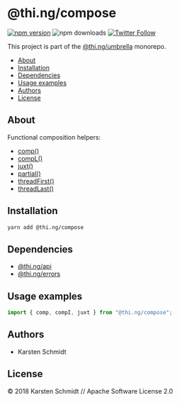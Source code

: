 # @thi.ng/compose

[![npm version](https://img.shields.io/npm/v/@thi.ng/compose.svg)](https://www.npmjs.com/package/@thi.ng/compose)
![npm downloads](https://img.shields.io/npm/dm/@thi.ng/compose.svg)
[![Twitter Follow](https://img.shields.io/twitter/follow/thing_umbrella.svg?style=flat-square&label=twitter)](https://twitter.com/thing_umbrella)

This project is part of the
[@thi.ng/umbrella](https://github.com/thi-ng/umbrella/) monorepo.

<!-- TOC depthFrom:2 depthTo:3 -->

- [About](#about)
- [Installation](#installation)
- [Dependencies](#dependencies)
- [Usage examples](#usage-examples)
- [Authors](#authors)
- [License](#license)

<!-- /TOC -->

## About

Functional composition helpers:

- [comp()](https://github.com/thi-ng/umbrella/tree/master/packages/compose/src/comp.ts)
- [compL()](https://github.com/thi-ng/umbrella/tree/master/packages/compose/src/comp.ts)
- [juxt()](https://github.com/thi-ng/umbrella/tree/master/packages/compose/src/juxt.ts)
- [partial()](https://github.com/thi-ng/umbrella/tree/master/packages/compose/src/partial.ts)
- [threadFirst()](https://github.com/thi-ng/umbrella/tree/master/packages/compose/src/thread-first.ts)
- [threadLast()](https://github.com/thi-ng/umbrella/tree/master/packages/compose/src/thread-last.ts)

## Installation

```bash
yarn add @thi.ng/compose
```

## Dependencies

- [@thi.ng/api](https://github.com/thi-ng/umbrella/tree/master/packages/api)
- [@thi.ng/errors](https://github.com/thi-ng/umbrella/tree/master/packages/errors)

## Usage examples

```ts
import { comp, compI, juxt } from "@thi.ng/compose";
```

## Authors

- Karsten Schmidt

## License

&copy; 2018 Karsten Schmidt // Apache Software License 2.0
